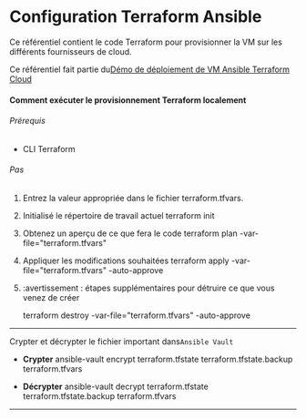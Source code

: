 # Configuration Terraform Ansible

Ce référentiel contient le code Terraform pour provisionner la VM sur les différents fournisseurs de cloud.

Ce référentiel fait partie du[Démo de déploiement de VM Ansible Terraform Cloud](https://github.com/froberge/ansible_terraform_cloud_vm_deployment)

#### Comment exécuter le provisionnement Terraform localement

###### Prérequis

-   CLI Terraform

###### Pas

1.  Entrez la valeur appropriée dans le fichier terraform.tfvars.


1.  Initialisé le répertoire de travail actuel
            terraform init

2.  Obtenez un aperçu de ce que fera le code
        terraform plan -var-file="terraform.tfvars"

3.  Appliquer les modifications souhaitées
        terraform apply -var-file="terraform.tfvars" -auto-approve

4.  :avertissement : étapes supplémentaires pour détruire ce que vous venez de créer


    terraform destroy -var-file="terraform.tfvars" -auto-approve

* * *

Crypter et décrypter le fichier important dans`Ansible Vault`

-   **Crypter**
        ansible-vault encrypt terraform.tfstate terraform.tfstate.backup terraform.tfvars

-   **Décrypter**
        ansible-vault decrypt terraform.tfstate terraform.tfstate.backup terraform.tfvars

* * *
